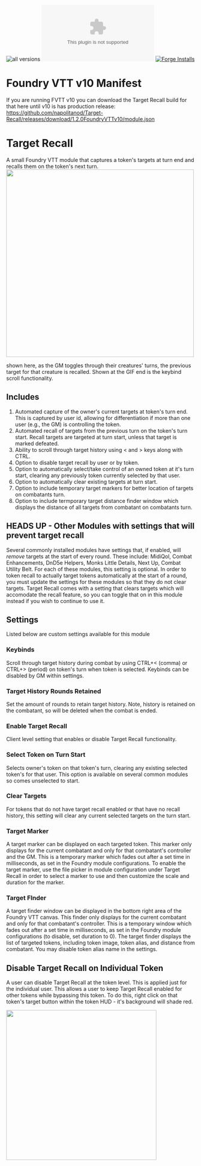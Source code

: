 ![all versions](https://img.shields.io/github/downloads/napolitanod/Target-Recall/total) 
![Latest Release Download Count](https://img.shields.io/github/downloads/napolitanod/Target-Recall/latest/module.zip)
[![Forge Installs](https://img.shields.io/badge/dynamic/json?label=Forge%20Installs&query=package.installs&suffix=%25&url=https%3A%2F%2Fforge-vtt.com%2Fapi%2Fbazaar%2Fpackage%2Ftarget-recall&colorB=4aa94a)](https://forge-vtt.com/bazaar#package=target-recall)

# Foundry VTT v10 Manifest
If you are running FVTT v10 you can download the Target Recall build for that here until v10 is has production release: https://github.com/napolitanod/Target-Recall/releases/download/1.2.0FoundryVTTv10/module.json

# Target Recall

A small Foundry VTT module that captures a token's targets at turn end and recalls them on the token's next turn.
<img src="https://user-images.githubusercontent.com/22696153/147415399-5a0fc1b1-933f-411b-9496-8b3523e6f3c8.gif" height="500">


shown here, as the GM toggles through their creatures' turns, the previous target for that creature is recalled. Shown at the GIF end is the keybind scroll functionality.

## Includes
1. Automated capture of the owner's current targets at token's turn end. This is captured by user id, allowing for differentiation if more than one user (e.g., the GM) is controlling the token.
2. Automated recall of targets from the previous turn on the token's turn start. Recall targets are targeted at turn start, unless that target is marked defeated.
3. Ability to scroll through target history using < and > keys along with CTRL.
4. Option to disable target recall by user or by token.
5. Option to automatically select/take control of an owned token at it's turn start, clearing any previously token currently selected by that user.
6. Option to automatically clear existing targets at turn start.
7. Option to include temporary target markers for better location of targets on combatants turn.
8. Option to include termporary target distance finder window which displays the distance of all targets from combatant on combatants turn.

## HEADS UP - Other Modules with settings that will prevent target recall 
Several commonly installed modules have settings that, if enabled, will _remove_ targets at the start of every round. These include: MidiQol, Combat Enhancements, DnD5e Helpers, Monks Little Details, Next Up, Combat Utility Belt. For each of these modules, this setting is optional. In order to token recall to actually target tokens automatically at the start of a round, you must update the settings for these modules so that they do not clear targets. Target Recall comes with a setting that clears targets which will accomodate the recall feature, so you can toggle that on in this module instead if you wish to continue to use it.

## Settings
Listed below are custom settings available for this module

### Keybinds
Scroll through target history during combat by using CTRL+< (comma) or CTRL+> (period) on token's turn when token is selected. Keybinds can be disabled by GM within settings.

### Target History Rounds Retained
Set the amount of rounds to retain target history. Note, history is retained on the combatant, so will be deleted when the combat is ended.

### Enable Target Recall
Client level setting that enables or disable Target Recall functionality.

### Select Token on Turn Start
Selects owner's token on that token's turn, clearing any existing selected token's for that user. This option is available on several common modules so comes unselected to start.

### Clear Targets
For tokens that do not have target recall enabled or that have no recall history, this setting will clear any current selected targets on the turn start. 

### Target Marker
A target marker can be displayed on each targeted token. This marker only displays for the current combatant and only for that combatant's controller and the GM. This is a temporary marker which fades out after a set time in milliseconds, as set in the Foundry module configurations. To enable the target marker, use the file picker in module configuration under Target Recall in order to select a marker to use and then customize the scale and duration for the marker.

### Target FInder
A target finder window can be displayed in the bottom right area of the Foundry VTT canvas. This finder only displays for the current combatant and only for that combatant's controller. This is a temporary window which fades out after a set time in milliseconds, as set in the Foundry module configurations (to disable, set duration to 0). The target finder displays the list of targeted tokens, including token image, token alias, and distance from combatant. You may disable token alias name in the settings.

## Disable Target Recall on Individual Token
A user can disable Target Recall at the token level. This is applied just for the individual user. This allows a user to keep Target Recall enabled for other tokens while bypassing this token. To do this, right click on that token's target button within the token HUD - it's background will shade red.

<img src="https://user-images.githubusercontent.com/22696153/135369902-3f7513e5-59be-4916-b4c8-102b9eed0d60.png" height="400">
